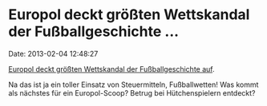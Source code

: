 Europol deckt größten Wettskandal der Fußballgeschichte \...
============================================================

Date: 2013-02-04 12:48:27

[Europol deckt größten Wettskandal der Fußballgeschichte
auf](http://ml.spiegel.de/article.do?id=881335).

Na das ist ja ein toller Einsatz von Steuermitteln, Fußballwetten! Was
kommt als nächstes für ein Europol-Scoop? Betrug bei Hütchenspielern
entdeckt?
